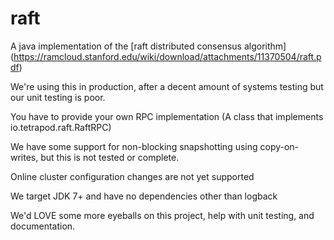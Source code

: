 raft
====

A java implementation of the [raft distributed consensus algorithm] (https://ramcloud.stanford.edu/wiki/download/attachments/11370504/raft.pdf)

We're using this in production, after a decent amount of systems testing but our unit testing is poor.

You have to provide your own RPC implementation (A class that implements io.tetrapod.raft.RaftRPC) 

We have some support for non-blocking snapshotting using copy-on-writes, but this is not tested or complete.

Online cluster configuration changes are not yet supported

We target JDK 7+ and have no dependencies other than logback

We'd LOVE some more eyeballs on this project, help with unit testing, and documentation.
